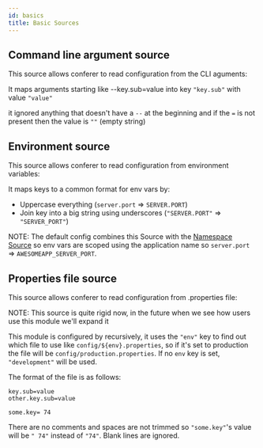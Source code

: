 ```yaml
---
id: basics
title: Basic Sources
---
```


## Command line argument source

This source allows conferer to read configuration from the CLI aguments:

It maps arguments starting like --key.sub=value into key `"key.sub"` with value `"value"`

it ignored anything that doesn't have a `--` at the beginning and if the `=` is not present
then the value is `""` (empty string)

## Environment source

This source allows conferer to read configuration from environment variables:

It maps keys to a common format for env vars by:

* Uppercase everything (`server.port` => `SERVER.PORT`)
* Join key into a big string using underscores (`"SERVER.PORT"` => `"SERVER_PORT"`)

NOTE: The default config combines this Source with the [Namespace Source](/docs/sources/utils) so 
env vars are scoped using the application name so `server.port` => `AWESOMEAPP_SERVER_PORT`.

## Properties file source

This source allows conferer to read configuration from .properties file:

NOTE: This source is quite rigid now, in the future when we see how users use this module we'll
expand it

This module is configured by recursively, it uses the `"env"` key to find out which file to use
like `config/${env}.properties`, so if it's set to production the file will be
`config/production.properties`. If no `env` key is set, `"development"` will be used.

The format of the file is as follows:

```
key.sub=value
other.key.sub=value

some.key= 74

```

There are no comments and spaces are not trimmed so `"some.key"`'s value will be `" 74"` instead 
of `"74"`. Blank lines are ignored.
